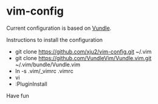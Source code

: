 # vim-config
Current configuration is based on [Vundle](https://github.com/VundleVim/Vundle.vim).

Instructions to install the configuration
 * git clone https://github.com/xju2/vim-config.git ~/.vim
 * git clone https://github.com/VundleVim/Vundle.vim.git ~/.vim/bundle/Vundle.vim
 * ln -s .vim/\_vimrc .vimrc
 * vi 
 * :PluginInstall
 
 Have fun
